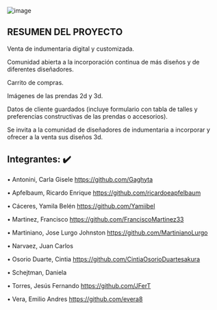 
![image](https://user-images.githubusercontent.com/63260839/192121859-9cc65987-f4a9-4af1-9229-cc4421fc07b6.png)

## RESUMEN DEL PROYECTO
Venta de indumentaria digital y customizada. 

Comunidad abierta a la incorporación continua de más diseños y de diferentes diseñadores. 

Carrito de compras. 

Imágenes de las prendas 2d y 3d.

Datos de cliente guardados (incluye formulario con tabla de talles y preferencias constructivas de las prendas o accesorios).

Se invita a la comunidad de diseñadores de indumentaria a incorporar y ofrecer a la venta sus diseños 3d.

## Integrantes: :heavy_check_mark:


•	Antonini, Carla Gisele
  https://github.com/Gaghyta

•	Apfelbaum, Ricardo Enrique
  https://github.com/ricardoeapfelbaum

•	Cáceres, Yamila Belén
  https://github.com/Yamiibel

•	Martinez, Francisco 
  https://github.com/FranciscoMartinez33
  
•	Martiniano, Jose Lurgo Johnston
  https://github.com/MartinianoLurgo

•	Narvaez, Juan Carlos 

•	Osorio Duarte, Cintia 
  https://github.com/CintiaOsorioDuartesakura

•	Schejtman, Daniela 

• Torres, Jesús Fernando 
  https://github.com/JFerT

•	Vera, Emilio Andres
  https://github.com/evera8

